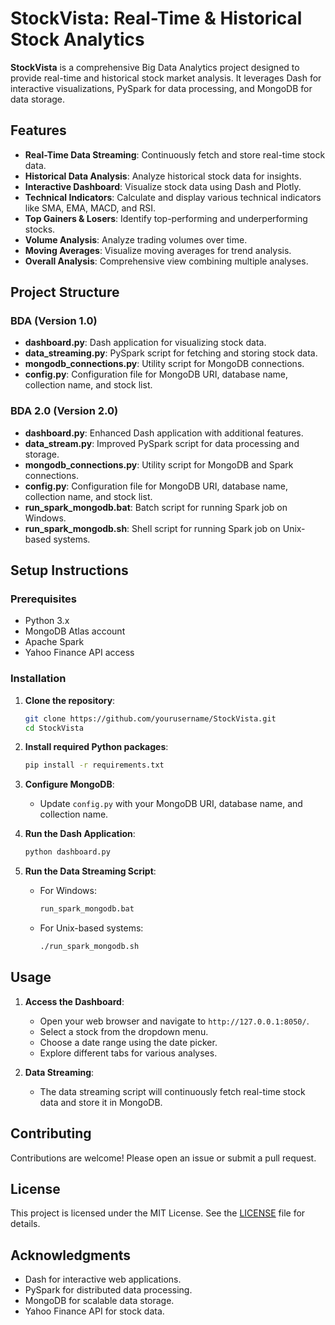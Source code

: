 # StockVista: Real-Time & Historical Stock Analytics

**StockVista** is a comprehensive Big Data Analytics project designed to provide real-time and historical stock market analysis. It leverages Dash for interactive visualizations, PySpark for data processing, and MongoDB for data storage.

## Features

- **Real-Time Data Streaming**: Continuously fetch and store real-time stock data.
- **Historical Data Analysis**: Analyze historical stock data for insights.
- **Interactive Dashboard**: Visualize stock data using Dash and Plotly.
- **Technical Indicators**: Calculate and display various technical indicators like SMA, EMA, MACD, and RSI.
- **Top Gainers & Losers**: Identify top-performing and underperforming stocks.
- **Volume Analysis**: Analyze trading volumes over time.
- **Moving Averages**: Visualize moving averages for trend analysis.
- **Overall Analysis**: Comprehensive view combining multiple analyses.

## Project Structure

### BDA (Version 1.0)

- **dashboard.py**: Dash application for visualizing stock data.
- **data_streaming.py**: PySpark script for fetching and storing stock data.
- **mongodb_connections.py**: Utility script for MongoDB connections.
- **config.py**: Configuration file for MongoDB URI, database name, collection name, and stock list.

### BDA 2.0 (Version 2.0)

- **dashboard.py**: Enhanced Dash application with additional features.
- **data_stream.py**: Improved PySpark script for data processing and storage.
- **mongodb_connections.py**: Utility script for MongoDB and Spark connections.
- **config.py**: Configuration file for MongoDB URI, database name, collection name, and stock list.
- **run_spark_mongodb.bat**: Batch script for running Spark job on Windows.
- **run_spark_mongodb.sh**: Shell script for running Spark job on Unix-based systems.

## Setup Instructions

### Prerequisites

- Python 3.x
- MongoDB Atlas account
- Apache Spark
- Yahoo Finance API access

### Installation

1. **Clone the repository**:
    ```bash
    git clone https://github.com/yourusername/StockVista.git
    cd StockVista
    ```

2. **Install required Python packages**:
    ```bash
    pip install -r requirements.txt
    ```

3. **Configure MongoDB**:
    - Update `config.py` with your MongoDB URI, database name, and collection name.

4. **Run the Dash Application**:
    ```bash
    python dashboard.py
    ```

5. **Run the Data Streaming Script**:
    - For Windows:
        ```bash
        run_spark_mongodb.bat
        ```
    - For Unix-based systems:
        ```bash
        ./run_spark_mongodb.sh
        ```

## Usage

1. **Access the Dashboard**:
    - Open your web browser and navigate to `http://127.0.0.1:8050/`.
    - Select a stock from the dropdown menu.
    - Choose a date range using the date picker.
    - Explore different tabs for various analyses.

2. **Data Streaming**:
    - The data streaming script will continuously fetch real-time stock data and store it in MongoDB.

## Contributing

Contributions are welcome! Please open an issue or submit a pull request.

## License

This project is licensed under the MIT License. See the [LICENSE](LICENSE) file for details.

## Acknowledgments

- Dash for interactive web applications.
- PySpark for distributed data processing.
- MongoDB for scalable data storage.
- Yahoo Finance API for stock data.
